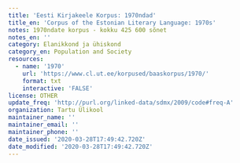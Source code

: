 ```yaml
---
title: 'Eesti Kirjakeele Korpus: 1970ndad'
title_en: 'Corpus of the Estonian Literary Language: 1970s'
notes: 1970ndate korpus - kokku 425 600 sõnet
notes_en: ''
category: Elanikkond ja ühiskond
category_en: Population and Society
resources:
  - name: '1970'
    url: 'https://www.cl.ut.ee/korpused/baaskorpus/1970/'
    format: txt
    interactive: 'FALSE'
license: OTHER
update_freq: 'http://purl.org/linked-data/sdmx/2009/code#freq-A'
organization: Tartu Ülikool
maintainer_name: ''
maintainer_email: ''
maintainer_phone: ''
date_issued: '2020-03-28T17:49:42.720Z'
date_modified: '2020-03-28T17:49:42.720Z'
---
```


